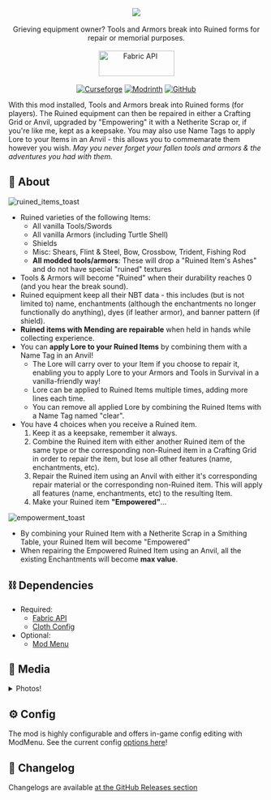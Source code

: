 <p align="center">
<img src="https://user-images.githubusercontent.com/17690401/209379820-9bc26e2c-b302-4f57-9142-92d8058a7ba5.png"/>
</br></br>
Grieving equipment owner? Tools and Armors break into Ruined forms for repair or memorial purposes.
</br></br>
<a href="https://www.curseforge.com/minecraft/mc-mods/fabric-api"><img src="https://i.imgur.com/Ol1Tcf8.png" width="149" height="50" title="Fabric API" alt="Fabric API"></a>
  </br></br>
<a href="https://www.curseforge.com/minecraft/mc-mods/ruined-equipment"><img alt="Curseforge" src="https://cf.way2muchnoise.eu/full_433703_downloads.svg"></a> <a href="https://modrinth.com/mod/ruined-equipment"><img alt="Modrinth" src="https://img.shields.io/modrinth/dt/ruined-equipment?label=Modrinth%20Downloads"></a> <a href="https://github.com/Pepperoni-Jabroni/RuinedEquipment"><img alt="GitHub" src="https://img.shields.io/github/downloads/Pepperoni-Jabroni/RuinedEquipment/total?label=Downloads&logo=github"></a>
</p>

With this mod installed, Tools and Armors break into Ruined forms (for players). The Ruined equipment can then be repaired in either a Crafting Grid or Anvil, upgraded by "Empowering" it with a Netherite Scrap or, if you're like me, kept as a keepsake. You may also use Name Tags to apply Lore to your Items in an Anvil - this allows you to commemarate them however you wish. <i>May you never forget your fallen tools and armors & the adventures you had with them.</i>

## 📖 About
![ruined_items_toast](https://user-images.githubusercontent.com/17690401/206926997-0492c2b4-445f-4e0f-b30a-a5c064dc8633.png)

- Ruined varieties of the following Items:
   - All vanilla Tools/Swords
   - All vanilla Armors (including Turtle Shell)
   - Shields
   - Misc: Shears, Flint & Steel, Bow, Crossbow, Trident, Fishing Rod
   - **All modded tools/armors**: These will drop a "Ruined Item's Ashes" and do not have special "ruined" textures
- Tools & Armors will become "Ruined" when their durability reaches 0 (and you hear the break sound).
- Ruined equipment keep all their NBT data - this includes (but is not limited to) name, enchantments (although the enchantments no longer functionally do anything), dyes (if leather armor), and banner pattern (if shield).
- **Ruined items with Mending are repairable** when held in hands while collecting experience.
- You can **apply Lore to your Ruined Items** by combining them with a Name Tag in an Anvil!
   - The Lore will carry over to your Item if you choose to repair it, enabling you to apply Lore to your Armors and Tools in Survival in a vanilla-friendly way!
   - Lore can be applied to Ruined Items multiple times, adding more lines each time.
   - You can remove all applied Lore by combining the Ruined Items with a Name Tag named "clear".
- You have 4 choices when you receive a Ruined item.
   1. Keep it as a keepsake, remember it always.
   2. Combine the Ruined item with either another Ruined item of the same type or the corresponding non-Ruined item in a Crafting Grid in order to repair the item, but lose all other features (name, enchantments, etc).
   3. Repair the Ruined item using an Anvil with either it's corresponding repair material or the corresponding non-Ruined item. This will apply all features (name, enchantments, etc) to the resulting Item.
   4. Make your Ruined item **"Empowered"**...

![empowerment_toast](https://user-images.githubusercontent.com/17690401/206926998-48d1abdf-30ce-4786-b7c3-a47cd3044e72.png)

- By combining your Ruined Item with a Netherite Scrap in a Smithing Table, your Ruined Item will become "Empowered"
- When repairing the Empowered Ruined Item using an Anvil, all the existing Enchantments will become **max value**. 

## ⛓ Dependencies
- Required:
   - [Fabric API](https://www.curseforge.com/minecraft/mc-mods/fabric-api)
   - [Cloth Config](https://www.curseforge.com/minecraft/mc-mods/cloth-config)
- Optional:
   - [Mod Menu](https://www.curseforge.com/minecraft/mc-mods/modmenu)

## 📸 Media

<details>
<summary>Photos!</summary>

## Place them in Gravesites
![](https://i.imgur.com/LtPbeMx.png)

## A plain Ruined Diamond Pickaxe
![](https://i.imgur.com/UhII6EH.png)

## A Ruined Diamond Pickaxe with a custom name & enchantments
![](https://i.imgur.com/n2iklYQ.png)

## Repairing a Ruined Diamond Pickaxe in Anvil #1
![](https://i.imgur.com/uop5Hht.png)

## Repairing a Ruined Diamond Pickaxe in Anvil #2
![](https://i.imgur.com/ElrARFF.png)

## Repairing Ruined items using Crafting Grid
![](https://i.imgur.com/M4xNsMP.png)

## Shield with Banner pattern being repaired
![](https://i.imgur.com/cHOE1gc.png)

## Empowering a Ruined Diamond Sword
![](https://i.imgur.com/BFj9yFi.png)

## Repairing an Empowered item in an Anvil
![](https://i.imgur.com/KkqcRVU.png)

## All Enchants become max level
![](https://i.imgur.com/GmhvdMb.png)
  
## Applying Lore to a Ruined Item with a Name Tag
![2023-05-16_21 15 44](https://github.com/Pepperoni-Jabroni/RuinedEquipment/assets/17690401/eb7585b3-73c8-483d-b644-fe26e1b05931)
  
## Repair Ruined Item with Lore and Keep Lore on regular Item
![2023-05-16_21 58 29](https://github.com/Pepperoni-Jabroni/RuinedEquipment/assets/17690401/569408ca-846d-47f2-b0cb-025611564d89)

## All the Items
![](https://i.imgur.com/LwlP9NW.png)
![](https://i.imgur.com/pBCXwtt.png)

## Repairing "Ruined Item's Ashes" #1
![2022-07-14_19 12 32](https://user-images.githubusercontent.com/17690401/179133692-4dd4c2ad-eb51-41bb-aa32-2fba9c19c9a7.png)

## Repairing "Ruined Item's Ashes" #2
![2022-07-14_19 14 54](https://user-images.githubusercontent.com/17690401/179133665-ea77a15b-69d7-4a6a-8576-3b6d4e467bae.png)

## Empowering a "Ruined Item's Ashes"
![2022-07-14_19 16 18](https://user-images.githubusercontent.com/17690401/179133656-617bbdfc-79f7-451a-a78f-bfdd98cc8720.png)

</details>

## ⚙️ Config
The mod is highly configurable and offers in-game config editing with ModMenu. See the current config [options here](https://github.com/Pepperoni-Jabroni/RuinedEquipment/blob/main/src/main/java/pepjebs/ruined_equipment/config/RuinedEquipmentConfig.java)!

## 📃 Changelog
Changelogs are available [at the GitHub Releases section](https://github.com/Pepperoni-Jabroni/RuinedEquipment/releases)
